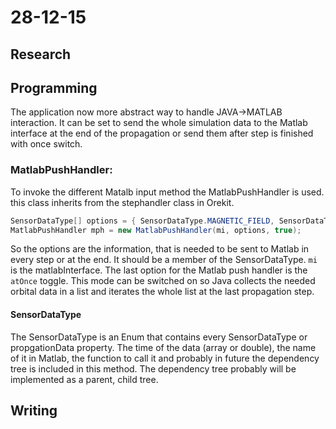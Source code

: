 # 28-12-15
## Research
## Programming
The application now more abstract way to handle JAVA->MATLAB interaction. It can be set to send the whole simulation data to the Matlab interface at the end of the propagation or send them after step is finished with once switch.

### MatlabPushHandler:
To invoke the different Matalb input method the MatlabPushHandler is used. this class inherits from the stephandler class in Orekit.

```java
SensorDataType[] options = { SensorDataType.MAGNETIC_FIELD, SensorDataType.TIMESTAMP, SensorDataType.SUN, SensorDataType.PX};
MatlabPushHandler mph = new MatlabPushHandler(mi, options, true);
```

So the options are the information, that is needed to be sent to Matlab in every step or at the end. It should be a member of the SensorDataType. `mi` is the matlabInterface. The last option for the Matlab push handler is the `atOnce` toggle. This mode can be switched on so Java collects the needed orbital data in a list and iterates the whole list at the last propagation step.

#### SensorDataType
The SensorDataType is an Enum that contains every SensorDataType or propgationData property. The time of the data (array or double), the name of it in Matlab, the function to call it and probably in future the dependency tree is included in this method. The dependency tree probably will be implemented as a parent, child tree.

## Writing
